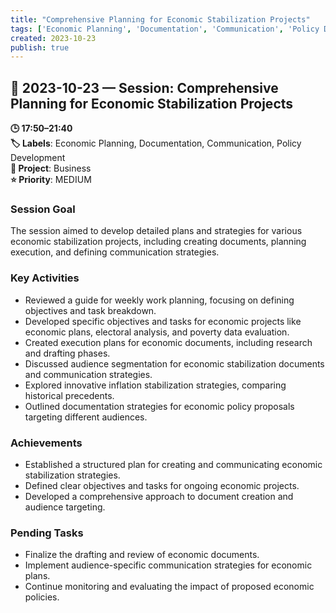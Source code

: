 ```yaml
---
title: "Comprehensive Planning for Economic Stabilization Projects"
tags: ['Economic Planning', 'Documentation', 'Communication', 'Policy Development']
created: 2023-10-23
publish: true
---
```


## 📅 2023-10-23 — Session: Comprehensive Planning for Economic Stabilization Projects

**🕒 17:50–21:40**  
**🏷️ Labels**: Economic Planning, Documentation, Communication, Policy Development  
**📂 Project**: Business  
**⭐ Priority**: MEDIUM  


### Session Goal
The session aimed to develop detailed plans and strategies for various economic stabilization projects, including creating documents, planning execution, and defining communication strategies.

### Key Activities
- Reviewed a guide for weekly work planning, focusing on defining objectives and task breakdown.
- Developed specific objectives and tasks for economic projects like economic plans, electoral analysis, and poverty data evaluation.
- Created execution plans for economic documents, including research and drafting phases.
- Discussed audience segmentation for economic stabilization documents and communication strategies.
- Explored innovative inflation stabilization strategies, comparing historical precedents.
- Outlined documentation strategies for economic policy proposals targeting different audiences.

### Achievements
- Established a structured plan for creating and communicating economic stabilization strategies.
- Defined clear objectives and tasks for ongoing economic projects.
- Developed a comprehensive approach to document creation and audience targeting.

### Pending Tasks
- Finalize the drafting and review of economic documents.
- Implement audience-specific communication strategies for economic plans.
- Continue monitoring and evaluating the impact of proposed economic policies.
